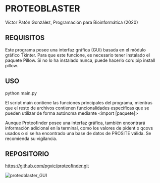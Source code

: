 # PROTEOBLASTER
Víctor Patón González, Programación para Bioinformática (2020)

## REQUISITOS
Este programa posee una interfaz gráfica (GUI) basada en el módulo gráfico
Tkinter. Para que este funcione, es necesario tener instalado el paquete Pillow.
Si no lo ha instalado nunca, puede hacerlo con: pip install pillow.

## USO
python main.py

El script main contiene las funciones principales del programa, mientras que el
resto de archivos contienen funcionalidades específicas que se pueden utilizar
de forma autónoma mediante <import [paquete]>

Aunque Proteofinder posee una interfaz gráfica, también encontrará información
adicional en la terminal, como los valores de pident o qcovs usados o si se ha
encontrado una base de datos de PROSITE válida. Se recomienda su vigilancia.

## REPOSITORIO
https://github.com/pgvic/proteofinder.git

![proteoblaster_GUI](https://user-images.githubusercontent.com/67371346/85635683-beb6b180-b67e-11ea-84db-abe1fe4a1ef0.png)
